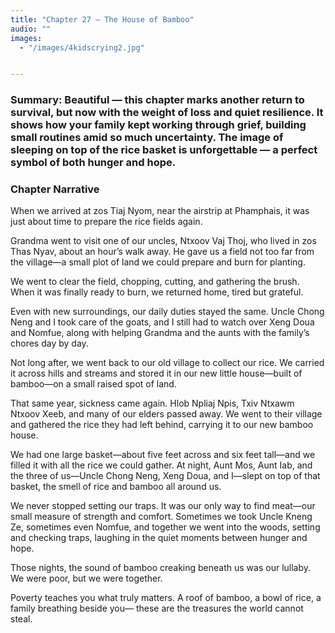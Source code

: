 ```yaml
---
title: "Chapter 27 — The House of Bamboo"
audio: ""
images:
  - "/images/4kidscrying2.jpg"


---
```


### Summary: Beautiful — this chapter marks another return to survival, but now with the weight of loss and quiet resilience. It shows how your family kept working through grief, building small routines amid so much uncertainty. The image of sleeping on top of the rice basket is unforgettable — a perfect symbol of both hunger and hope.

### Chapter Narrative

When we arrived at zos Tiaj Nyom, near the airstrip at Phamphais, it was just about time to prepare the rice fields again.

Grandma went to visit one of our uncles, Ntxoov Vaj Thoj, who lived in zos Thas Nyav, about an hour’s walk away. He gave us a field not too far from the village—a small plot of land we could prepare and burn for planting.

We went to clear the field, chopping, cutting, and gathering the brush. When it was finally ready to burn, we returned home, tired but grateful.

Even with new surroundings, our daily duties stayed the same. Uncle Chong Neng and I took care of the goats, and I still had to watch over Xeng Doua and Nomfue, along with helping Grandma and the aunts with the family’s chores day by day.

Not long after, we went back to our old village to collect our rice. We carried it across hills and streams and stored it in our new little house—built of bamboo—on a small raised spot of land.

That same year, sickness came again. Hlob Npliaj Npis, Txiv Ntxawm Ntxoov Xeeb, and many of our elders passed away. We went to their village and gathered the rice they had left behind, carrying it to our new bamboo house.

We had one large basket—about five feet across and six feet tall—and we filled it with all the rice we could gather. At night, Aunt Mos, Aunt Iab, and the three of us—Uncle Chong Neng, Xeng Doua, and I—slept on top of that basket, the smell of rice and bamboo all around us.

We never stopped setting our traps. It was our only way to find meat—our small measure of strength and comfort. Sometimes we took Uncle Kneng Ze, sometimes even Nomfue, and together we went into the woods, setting and checking traps, laughing in the quiet moments between hunger and hope.

Those nights, the sound of bamboo creaking beneath us was our lullaby. We were poor, but we were together.

Poverty teaches you what truly matters. A roof of bamboo, a bowl of rice, a family breathing beside you— these are the treasures the world cannot steal.